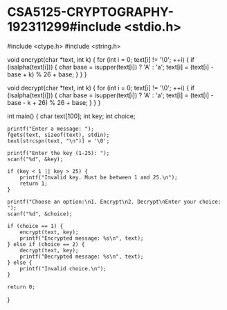 # CSA5125-CRYPTOGRAPHY-192311299#include <stdio.h>
#include <ctype.h>
#include <string.h>

void encrypt(char *text, int k) {
    for (int i = 0; text[i] != '\0'; ++i) {
        if (isalpha(text[i])) {
            char base = isupper(text[i]) ? 'A' : 'a';
            text[i] = (text[i] - base + k) % 26 + base;
        }
    }
}

void decrypt(char *text, int k) {
    for (int i = 0; text[i] != '\0'; ++i) {
        if (isalpha(text[i])) {
            char base = isupper(text[i]) ? 'A' : 'a';
            text[i] = (text[i] - base - k + 26) % 26 + base;
        }
    }
}

int main() {
    char text[100];
    int key;
    int choice;

    printf("Enter a message: ");
    fgets(text, sizeof(text), stdin);
    text[strcspn(text, "\n")] = '\0';  

    printf("Enter the key (1-25): ");
    scanf("%d", &key);

    if (key < 1 || key > 25) {
        printf("Invalid key. Must be between 1 and 25.\n");
        return 1;
    }

    printf("Choose an option:\n1. Encrypt\n2. Decrypt\nEnter your choice: ");
    scanf("%d", &choice);

    if (choice == 1) {
        encrypt(text, key);
        printf("Encrypted message: %s\n", text);
    } else if (choice == 2) {
        decrypt(text, key);
        printf("Decrypted message: %s\n", text);
    } else {
        printf("Invalid choice.\n");
    }

    return 0;
}
